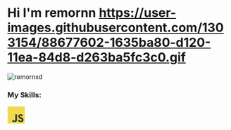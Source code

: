 # Hi I'm remornn https://user-images.githubusercontent.com/1303154/88677602-1635ba80-d120-11ea-84d8-d263ba5fc3c0.gif

<img src="https://komarev.com/ghpvc/?username=remornxd&label=PROFILE%20VIEWS&color=eb0000" alt="remornxd" />

<h3 align="left">My Skills:</h3>
<p align="left"> <a href="https://developer.mozilla.org/en-US/docs/Web/JavaScript" target="_blank"> <img src="https://raw.githubusercontent.com/devicons/devicon/master/icons/javascript/javascript-original.svg" alt="javascript" width="40" height="40"/> </a> <a 
